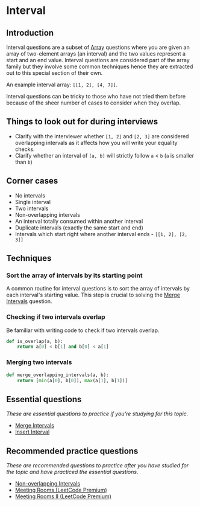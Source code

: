 # Interval

## Introduction

Interval questions are a subset of [Array](Array.md) questions where you are given an array of two-element arrays (an interval) and the two values represent a start and an end value. Interval questions are considered part of the array family but they involve some common techniques hence they are extracted out to this special section of their own.

An example interval array: `[[1, 2], [4, 7]]`.

Interval questions can be tricky to those who have not tried them before because of the sheer number of cases to consider when they overlap.

## Things to look out for during interviews

- Clarify with the interviewer whether `[1, 2]` and `[2, 3]` are considered overlapping intervals as it affects how you will write your equality checks.
- Clarify whether an interval of `[a, b]` will strictly follow `a` < `b` (`a` is smaller than `b`)

## Corner cases

- No intervals
- Single interval
- Two intervals
- Non-overlapping intervals
- An interval totally consumed within another interval
- Duplicate intervals (exactly the same start and end)
- Intervals which start right where another interval ends - `[[1, 2], [2, 3]]`

## Techniques

### Sort the array of intervals by its starting point

A common routine for interval questions is to sort the array of intervals by each interval's starting value. This step is crucial to solving the [Merge Intervals](https://leetcode.com/problems/merge-intervals/) question.

### Checking if two intervals overlap

Be familiar with writing code to check if two intervals overlap.

```python
def is_overlap(a, b):
	return a[0] < b[1] and b[0] < a[1]
```

### Merging two intervals

```python
def merge_overlapping_intervals(a, b):
	return [min(a[0], b[0]), max(a[1], b[1])]
```

## Essential questions

_These are essential questions to practice if you're studying for this topic._

- [Merge Intervals](https://leetcode.com/problems/merge-intervals/)
- [Insert Interval](https://leetcode.com/problems/insert-interval/)

## Recommended practice questions

_These are recommended questions to practice after you have studied for the topic and have practiced the essential questions._

- [Non-overlapping Intervals](https://leetcode.com/problems/non-overlapping-intervals/)
- [Meeting Rooms (LeetCode Premium)](https://leetcode.com/problems/meeting-rooms/)
- [Meeting Rooms II (LeetCode Premium)](https://leetcode.com/problems/meeting-rooms-ii/)